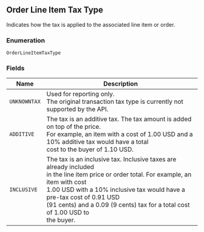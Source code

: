 ## Order Line Item Tax Type

Indicates how the tax is applied to the associated line item or order.

### Enumeration

`OrderLineItemTaxType`

### Fields

| Name | Description |
|  --- | --- |
| `UNKNOWNTAX` | Used for reporting only.<br>The original transaction tax type is currently not supported by the API. |
| `ADDITIVE` | The tax is an additive tax. The tax amount is added on top of the price.<br>For example, an item with a cost of 1.00 USD and a 10% additive tax would have a total<br>cost to the buyer of 1.10 USD. |
| `INCLUSIVE` | The tax is an inclusive tax. Inclusive taxes are already included<br>in the line item price or order total. For example, an item with cost<br>1.00 USD with a 10% inclusive tax would have a pre-tax cost of 0.91 USD<br>(91 cents) and a 0.09 (9 cents) tax for a total cost of 1.00 USD to<br>the buyer. |

